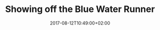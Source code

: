 ---
title: "Showing off the Blue Water Runner"
draft: false
path: "/imgs/gallery/img_8313.jpg"
description: "Our wonderful blue water runner flowing in the wind"
date: 2017-08-12T10:49:00+02:00
location: [43.77370833, -8.92416667]
portrait: true
rotate: 90
---